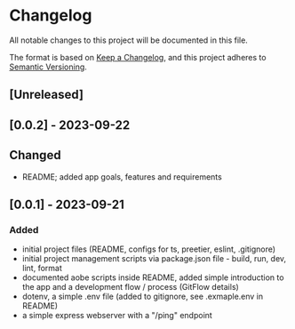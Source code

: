 # Changelog

All notable changes to this project will be documented in this file.

The format is based on [Keep a Changelog](https://keepachangelog.com/en/1.0.0/),
and this project adheres to
[Semantic Versioning](https://semver.org/spec/v2.0.0.html).

## [Unreleased]

## [0.0.2] - 2023-09-22

## Changed

- README; added app goals, features and requirements

## [0.0.1] - 2023-09-21

### Added

- initial project files (README, configs for ts, preetier, eslint, .gitignore)
- initial project management scripts via package.json file - build, run, dev,
  lint, format
- documented aobe scripts inside README, added simple introduction to the app
  and a development flow / process (GitFlow details)
- dotenv, a simple .env file (added to gitignore, see .exmaple.env in README)
- a simple express webserver with a "/ping" endpoint
